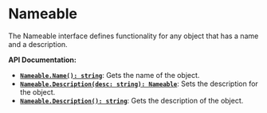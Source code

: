 # Nameable

The Nameable interface defines functionality for any object that has a name
and a description.

**API Documentation:**

- [**`Nameable.Name(): string`**](#): Gets the name of the object.
- [**`Nameable.Description(desc: string): Nameable`**](#): Sets the description for the object.
- [**`Nameable.Description(): string`**](#): Gets the description of the object.